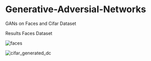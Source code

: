 # Generative-Adversial-Networks
GANs on Faces and Cifar Dataset

Results
Faces Dataset

![faces](https://user-images.githubusercontent.com/24430587/33239686-0546e5a0-d29f-11e7-8331-dd05dedfaeeb.png)

![cifar_generated_dc](https://user-images.githubusercontent.com/24430587/33239701-5e31b9aa-d2cd-11e7-98b1-102c95fa2c49.png)
